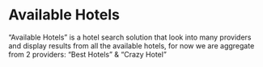 # Available Hotels
“Available Hotels” is a hotel search solution that look into many providers and display results from all the available hotels,
for now we are aggregate from 2 providers: “Best Hotels” & “Crazy Hotel”
